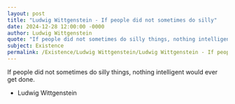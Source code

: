 ```yaml
---
layout: post
title: "Ludwig Wittgenstein - If people did not sometimes do silly"
date: 2024-12-28 12:00:00 -0000
author: Ludwig Wittgenstein
quote: "If people did not sometimes do silly things, nothing intelligent would ever get done."
subject: Existence
permalink: /Existence/Ludwig Wittgenstein/Ludwig Wittgenstein - If people did not sometimes do silly
---
```


If people did not sometimes do silly things, nothing intelligent would ever get done.

- Ludwig Wittgenstein
